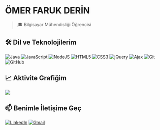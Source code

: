 # ÖMER FARUK DERİN

> 🎓 Bilgisayar Mühendisliği Öğrencisi

## 🛠 Dil ve Teknolojilerim
![Java](https://img.shields.io/badge/java-%23ED8B00.svg?style=for-the-badge&logo=openjdk&logoColor=white)
![JavaScript](https://img.shields.io/badge/javascript-%23323330.svg?style=for-the-badge&logo=javascript&logoColor=%23F7DF1E)
![NodeJS](https://img.shields.io/badge/node.js-6DA55F?style=for-the-badge&logo=node.js&logoColor=white)
![HTML5](https://img.shields.io/badge/html5-%23E34F26.svg?style=for-the-badge&logo=html5&logoColor=white)
![CSS3](https://img.shields.io/badge/css3-%231572B6.svg?style=for-the-badge&logo=css3&logoColor=white)
![jQuery](https://img.shields.io/badge/jquery-%230769AD.svg?style=for-the-badge&logo=jquery&logoColor=white)
![Ajax](https://img.shields.io/badge/ajax-%23000000.svg?style=for-the-badge&logo=ajax&logoColor=white)
![Git](https://img.shields.io/badge/git-%23F05033.svg?style=for-the-badge&logo=git&logoColor=white)
![GitHub](https://img.shields.io/badge/github-%23121011.svg?style=for-the-badge&logo=github&logoColor=white)

## 📈 Aktivite Grafiğim
![](https://github-profile-summary-cards.vercel.app/api/cards/profile-details?username=omerfderin&theme=tokyonight)

## 📫 Benimle İletişime Geç
[![LinkedIn](https://img.shields.io/badge/LinkedIn-%230077B5.svg?logo=linkedin&logoColor=white)](https://www.linkedin.com/in/%C3%B6mer-faruk-derin-83a434257/)
[![Gmail](https://img.shields.io/badge/Gmail-D14836?style=flat&logo=gmail&logoColor=white)](mailto:omerfarukdern@gmail.com)
